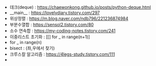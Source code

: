 - 데크(deque) : https://chaewonkong.github.io/posts/python-deque.html
- \_\_main__ : https://lovelydiary.tistory.com/297
- 위상정렬 : https://m.blog.naver.com/ndb796/221236874984
- 부분수열합 : https://sensol2.tistory.com/80
- 소수 연속합 : https://my-coding-notes.tistory.com/241
- 이중리스트 초기화 : \[\[] for \_ in range(n+1)]
- for \_ in range(n)
- bisect : (좌,우에서 찾기)
- 크루스칼 알고리즘 : https://4legs-study.tistory.com/111
- 